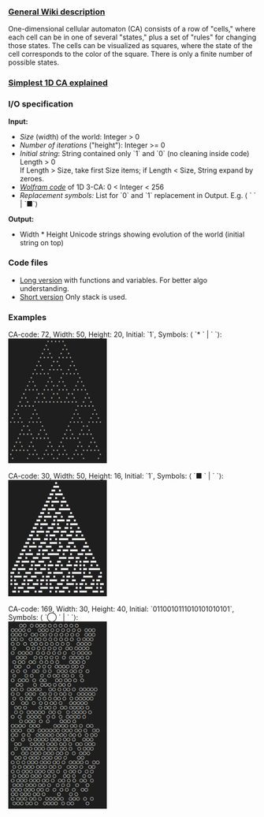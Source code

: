 ### [General Wiki description](https://en.wikipedia.org/wiki/Cellular_automaton)  
One-dimensional cellular automaton (CA) consists of a row of "cells," 
where each cell can be in one of several "states," plus a set of "rules" for changing those states. 
The cells can be visualized as squares, where the state of the cell corresponds to the color of the square. 
There is only a finite number of possible states.

### [Simplest 1D CA explained](https://mathematica.stackexchange.com/questions/229207/how-to-write-a-function-from-scratch-to-simulate-a-cellular-automaton)

### I/O specification
**Input:**  
- *Size* (width) of the world: Integer > 0
- *Number of iterations* ("height"): Integer >= 0
- *Initial string*: String contained only \`1\` and \`0\` (no cleaning inside code)  
  Length > 0  
If Length > Size, take first Size items; if Length < Size, String expand by zeroes.  
- [*Wolfram code*](https://en.wikipedia.org/wiki/Wolfram_code) of 1D 3-CA: 0 < Integer < 256  
- *Replacement symbols:* List for \`0\` and \`1\` replacement in Output. 
   E.g. ⟨ \` \` | \`■\`⟩   
 
**Output:**  
- Width * Height Unicode strings showing evolution of the world (initial string on top)  

### Code files
- [Long version](CA-long.vyxal) with functions and variables. 
For better algo understanding.
- [Short version](CA-short.vyxal) Only stack is used.

### Examples
CA-code: 72, Width: 50, Height: 20, Initial: \`1\`, Symbols: ⟨ \`\* \` | \` \`⟩:   
<img src="1.jpg" width="200" title="Example 1">

CA-code: 30, Width: 50, Height: 16, Initial: \`1\`, Symbols: ⟨ \`■ \` | \` \`⟩:  
<img src="2.jpg" width="200" title="Example 2">

CA-code: 169, Width: 30, Height: 40, Initial: \`0110010111010101010101\`, Symbols: ⟨ \`◯ \` | \` \`⟩:  
<img src="3.jpg" width="200" title="Example 3">

